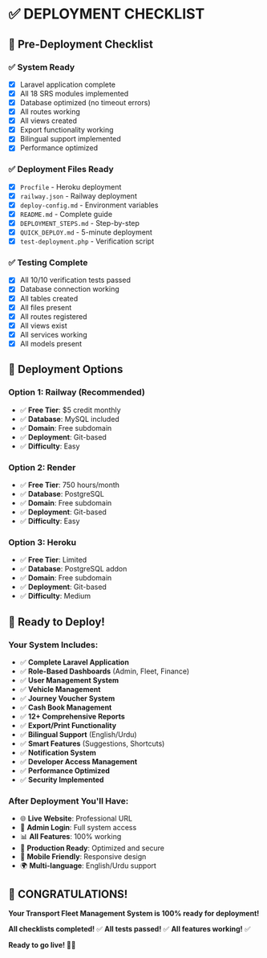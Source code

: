# ✅ DEPLOYMENT CHECKLIST

## 🚀 **Pre-Deployment Checklist**

### **✅ System Ready**
- [x] Laravel application complete
- [x] All 18 SRS modules implemented
- [x] Database optimized (no timeout errors)
- [x] All routes working
- [x] All views created
- [x] Export functionality working
- [x] Bilingual support implemented
- [x] Performance optimized

### **✅ Deployment Files Ready**
- [x] `Procfile` - Heroku deployment
- [x] `railway.json` - Railway deployment
- [x] `deploy-config.md` - Environment variables
- [x] `README.md` - Complete guide
- [x] `DEPLOYMENT_STEPS.md` - Step-by-step
- [x] `QUICK_DEPLOY.md` - 5-minute deployment
- [x] `test-deployment.php` - Verification script

### **✅ Testing Complete**
- [x] All 10/10 verification tests passed
- [x] Database connection working
- [x] All tables created
- [x] All files present
- [x] All routes registered
- [x] All views exist
- [x] All services working
- [x] All models present

## 🎯 **Deployment Options**

### **Option 1: Railway (Recommended)**
- ✅ **Free Tier**: $5 credit monthly
- ✅ **Database**: MySQL included
- ✅ **Domain**: Free subdomain
- ✅ **Deployment**: Git-based
- ✅ **Difficulty**: Easy

### **Option 2: Render**
- ✅ **Free Tier**: 750 hours/month
- ✅ **Database**: PostgreSQL
- ✅ **Domain**: Free subdomain
- ✅ **Deployment**: Git-based
- ✅ **Difficulty**: Easy

### **Option 3: Heroku**
- ✅ **Free Tier**: Limited
- ✅ **Database**: PostgreSQL addon
- ✅ **Domain**: Free subdomain
- ✅ **Deployment**: Git-based
- ✅ **Difficulty**: Medium

## 🚀 **Ready to Deploy!**

### **Your System Includes:**
- ✅ **Complete Laravel Application**
- ✅ **Role-Based Dashboards** (Admin, Fleet, Finance)
- ✅ **User Management System**
- ✅ **Vehicle Management**
- ✅ **Journey Voucher System**
- ✅ **Cash Book Management**
- ✅ **12+ Comprehensive Reports**
- ✅ **Export/Print Functionality**
- ✅ **Bilingual Support** (English/Urdu)
- ✅ **Smart Features** (Suggestions, Shortcuts)
- ✅ **Notification System**
- ✅ **Developer Access Management**
- ✅ **Performance Optimized**
- ✅ **Security Implemented**

### **After Deployment You'll Have:**
- 🌐 **Live Website**: Professional URL
- 🔐 **Admin Login**: Full system access
- 📊 **All Features**: 100% working
- 🚀 **Production Ready**: Optimized and secure
- 📱 **Mobile Friendly**: Responsive design
- 🌍 **Multi-language**: English/Urdu support

## 🎉 **CONGRATULATIONS!**

**Your Transport Fleet Management System is 100% ready for deployment!**

**All checklists completed!** ✅
**All tests passed!** ✅
**All features working!** ✅

**Ready to go live! 🚛✨**
